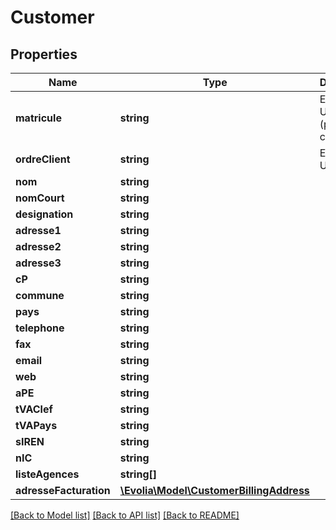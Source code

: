 # Customer

## Properties
Name | Type | Description | Notes
------------ | ------------- | ------------- | -------------
**matricule** | **string** | EvoliaId of Uc Branch (parent + children) | [optional] 
**ordreClient** | **string** | EvoliaId of Uc | [optional] 
**nom** | **string** |  | 
**nomCourt** | **string** |  | 
**designation** | **string** |  | [optional] 
**adresse1** | **string** |  | 
**adresse2** | **string** |  | 
**adresse3** | **string** |  | 
**cP** | **string** |  | 
**commune** | **string** |  | 
**pays** | **string** |  | 
**telephone** | **string** |  | [optional] 
**fax** | **string** |  | [optional] 
**email** | **string** |  | [optional] 
**web** | **string** |  | [optional] 
**aPE** | **string** |  | 
**tVAClef** | **string** |  | 
**tVAPays** | **string** |  | 
**sIREN** | **string** |  | 
**nIC** | **string** |  | 
**listeAgences** | **string[]** |  | 
**adresseFacturation** | [**\Evolia\Model\CustomerBillingAddress**](CustomerBillingAddress.md) |  | 

[[Back to Model list]](../../README.md#documentation-for-models) [[Back to API list]](../../README.md#documentation-for-api-endpoints) [[Back to README]](../../README.md)

